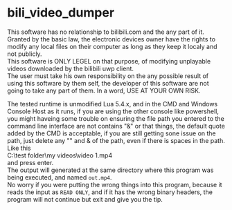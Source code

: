 # bili_video_dumper


This software has no relationship to bilibili.com and the any part of it.  
Granted by the basic law, the electronic devices owner have the rights to modify any local files on their computer as long as they keep it localy and not publicly.  
This software is ONLY LEGEL on that purpose, of modifying unplayable videos downloaded by the bilibili uwp client.  
The user must take his own responsibility on the any possible result of using this software by them self, the developer of this software are not going to take any part of them. In a word, USE AT YOUR OWN RISK.  
  
The tested runtime is unmodified Lua 5.4.x, and in the CMD and Windows Console Host as it runs, if you are using the other console like powershell, you might haveing some trouble on ensuring the file path you entered to the command line interface are not contains "&" or that things, the default quote added by the CMD is acceptable, if you are still getting sone issue on the path, just delete any "" and & of the path, even if there is spaces in the path. Like this  
C:\test folder\my videos\video 1.mp4  
and press enter.  
The output will generated at the same directory where this program was being executed, and named `out.mp4`.  
No worry if you were putting the wrong things into this program, because it reads the input as `READ ONLY`, and if it has the wrong binary headers, the program will not continue but exit and give you the tip.
